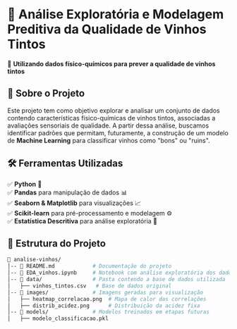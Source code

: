 # 🍷 Análise Exploratória e Modelagem Preditiva da Qualidade de Vinhos Tintos  

🚀 **Utilizando dados físico-químicos para prever a qualidade de vinhos tintos**  

## 📌 Sobre o Projeto  

Este projeto tem como objetivo explorar e analisar um conjunto de dados contendo características físico-químicas de vinhos tintos, associadas a avaliações sensoriais de qualidade. A partir dessa análise, buscamos identificar padrões que permitam, futuramente, a construção de um modelo de **Machine Learning** para classificar vinhos como "bons" ou "ruins".  

## 🛠 **Ferramentas Utilizadas**  

✅ **Python** 🐍  
✅ **Pandas** para manipulação de dados 📊  
✅ **Seaborn & Matplotlib** para visualizações 📈  
✅ **Scikit-learn** para pré-processamento e modelagem ⚙️  
✅ **Estatística Descritiva** para análise exploratória 🧮  

## 📂 **Estrutura do Projeto**  

```bash
📂 analise-vinhos/
│-- 📄 README.md            # Documentação do projeto
│-- 📄 EDA_vinhos.ipynb     # Notebook com análise exploratória dos dados
│-- 📂 data/                # Pasta contendo a base de dados utilizada
│   ├── vinhos_tintos.csv   # Base de dados original
│-- 📂 images/              # Imagens geradas para visualização
│   ├── heatmap_correlacao.png  # Mapa de calor das correlações
│   ├── distrib_acidez.png      # Distribuição da acidez fixa
│-- 📂 models/              # Modelos treinados em etapas futuras
│   ├── modelo_classificacao.pkl  
